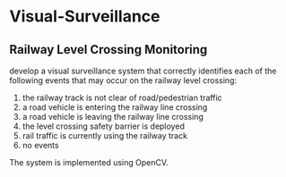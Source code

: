 # Visual-Surveillance

Railway Level Crossing Monitoring 
------------------------------------------------------------------------------------------------------------------------------

develop a visual surveillance system that correctly identifies each of the following events that may occur on the railway level crossing:
1. the railway track is not clear of road/pedestrian traffic
2. a road vehicle is entering the railway line crossing
3. a road vehicle is leaving the railway line crossing
4. the level crossing safety barrier is deployed
5. rail traffic is currently using the railway track
6. no events

The system is implemented using OpenCV.

